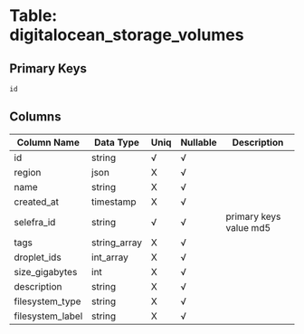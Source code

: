 # Table: digitalocean_storage_volumes

## Primary Keys 

```
id
```


## Columns 

|  Column Name   |  Data Type  | Uniq | Nullable | Description | 
|  ----  | ----  | ----  | ----  | ---- | 
| id | string | √ | √ |  | 
| region | json | X | √ |  | 
| name | string | X | √ |  | 
| created_at | timestamp | X | √ |  | 
| selefra_id | string | √ | √ | primary keys value md5 | 
| tags | string_array | X | √ |  | 
| droplet_ids | int_array | X | √ |  | 
| size_gigabytes | int | X | √ |  | 
| description | string | X | √ |  | 
| filesystem_type | string | X | √ |  | 
| filesystem_label | string | X | √ |  | 


